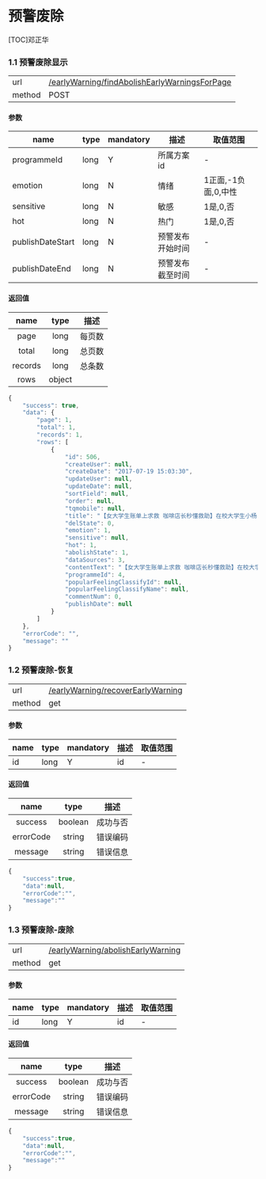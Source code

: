 #  预警废除

[TOC]邓正华

 
### 1.1 预警废除显示 

| | |
| - | - |
| url | [/earlyWarning/findAbolishEarlyWarningsForPage](/earlyWarning/findAbolishEarlyWarningsForPage) | 
| method | POST | 

#### 参数

| name | type | mandatory | 描述 | 取值范围 |
| - | - | - | - | - |
programmeId | long | Y | 所属方案id | - |<br />
emotion | long | N | 情绪 | 1正面,-1负面,0,中性 |<br />
sensitive | long | N | 敏感 | 1是,0,否 |
hot | long | N | 热门 | 1是,0,否  |
publishDateStart | long | N | 预警发布开始时间  | - |<br />
publishDateEnd | long | N | 预警发布截至时间 | - |
 

#### 返回值
| name | type | 描述 |
| :-: | :-: | :-: |
| page | long | 每页数 |
| total | long | 总页数|
| records | long | 总条数 |
| rows | object |  |
 

```javascript
{
    "success": true,
    "data": {
        "page": 1,
        "total": 1,
        "records": 1,
        "rows": [
            {
                "id": 506,
                "createUser": null,
                "createDate": "2017-07-19 15:03:30",
                "updateUser": null,
                "updateDate": null,
                "sortField": null,
                "order": null,
                "tqmobile": null,
                "title": "【女大学生账单上求救 咖啡店长秒懂救助】在校大学生小杨，通过网络认识了一传销团伙，被对方说服来长沙投资赚钱。刚到长沙就被控制。14日凌晨，小杨和控制她的三名男子来到咖啡店，她结账时，在收银联上签字，聪明地写下了“杨晓婷，求救”。店长报警，小杨被救。（长沙晚报）网页链接 ？？？",
                "delState": 0,
                "emotion": 1,
                "sensitive": null,
                "hot": 1,
                "abolishState": 1,
                "dataSources": 3,
                "contentText": "【女大学生账单上求救 咖啡店长秒懂救助】在校大学生小杨，通过网络认识了一传销团伙，被对方说服来长沙投资赚钱。刚到长沙就被控制。14日凌晨，小杨和控制她的三名男子来到咖啡店，她结账时，在收银联上签字，聪明地写下了“杨晓婷，求救”。店长报警，小杨被救。（长沙晚报）网页链接 ？？？",
                "programmeId": 4,
                "popularFeelingClassifyId": null,
                "popularFeelingClassifyName": null,
                "commentNum": 0,
                "publishDate": null
            }
        ]
    },
    "errorCode": "",
    "message": ""
}
```
 
### 1.2 预警废除-恢复

| | |
| - | - |
| url | [/earlyWarning/recoverEarlyWarning](/earlyWarning/recoverEarlyWarning) | 
| method | get | 

#### 参数

| name | type | mandatory | 描述 | 取值范围 |
| - | - | - | - | - |
| id | long | Y | id | - |


#### 返回值 


| name | type | 描述 |
| :-: | :-: | :-: |
| success | boolean | 成功与否 |
| errorCode | string | 错误编码 |
| message | string | 错误信息 |

```javascript
{
    "success":true,
    "data":null,
    "errorCode":"",
    "message":""
}
```
### 1.3 预警废除-废除

| | |
| - | - |
| url | [/earlyWarning/abolishEarlyWarning](/earlyWarning/abolishEarlyWarning) | 
| method | get | 

#### 参数

| name | type | mandatory | 描述 | 取值范围 |
| - | - | - | - | - |
| id | long | Y | id | - |


#### 返回值 


| name | type | 描述 |
| :-: | :-: | :-: |
| success | boolean | 成功与否 |
| errorCode | string | 错误编码 |
| message | string | 错误信息 |

```javascript
{
    "success":true,
    "data":null,
    "errorCode":"",
    "message":""
}
```
 